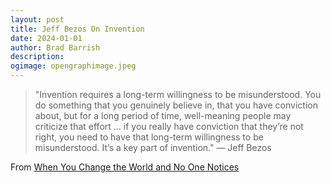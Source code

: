 ```yaml
---
layout: post
title: Jeff Bezos On Invention
date: 2024-01-01
author: Brad Barrish
description:
ogimage: opengraphimage.jpeg
---
```


>"Invention requires a long-term willingness to be misunderstood. You do something that you genuinely believe in, that you have conviction about, but for a long period of time, well-meaning people may criticize that effort … if you really have conviction that they’re not right, you need to have that long-term willingness to be misunderstood. It’s a key part of invention."
— Jeff Bezos

From [When You Change the World and No One Notices](http://www.collaborativefund.com/blog/when-you-change-the-world-and-no-one-notices/)
